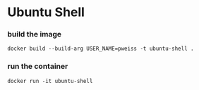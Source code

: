 # Ubuntu Shell

### build the image
```
docker build --build-arg USER_NAME=pweiss -t ubuntu-shell .
```

### run the container
```
docker run -it ubuntu-shell
```

